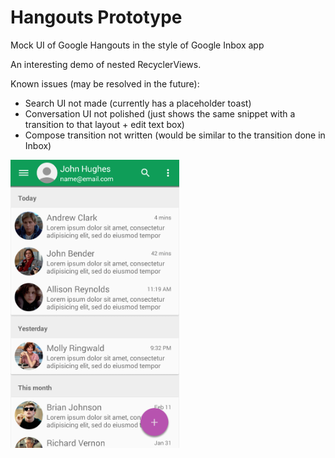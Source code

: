 # Hangouts Prototype
Mock UI of Google Hangouts in the style of Google Inbox app

An interesting demo of nested RecyclerViews.

Known issues (may be resolved in the future):
 - Search UI not made (currently has a placeholder toast)
 - Conversation UI not polished (just shows the same snippet with a transition to that layout + edit text box)
 - Compose transition not written (would be similar to the transition done in Inbox)

<img src="/images/hangouts.png" height="461px" width="270px">
